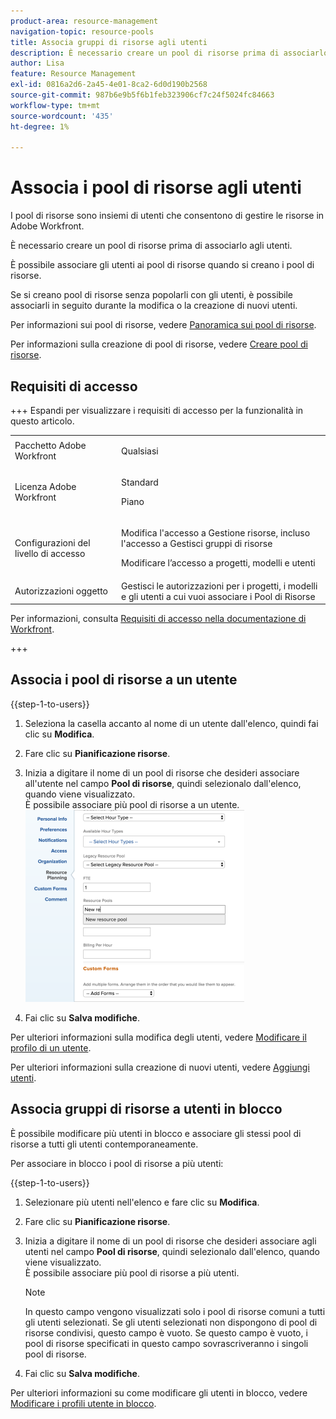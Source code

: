 ```yaml
---
product-area: resource-management
navigation-topic: resource-pools
title: Associa gruppi di risorse agli utenti
description: È necessario creare un pool di risorse prima di associarlo agli utenti. È possibile associare gli utenti ai pool di risorse quando si creano i pool di risorse.
author: Lisa
feature: Resource Management
exl-id: 0816a2d6-2a45-4e01-8ca2-6d0d190b2568
source-git-commit: 987b6e9b5f6b1feb323906cf7c24f5024fc84663
workflow-type: tm+mt
source-wordcount: '435'
ht-degree: 1%

---
```


# Associa i pool di risorse agli utenti

<!--
<p data-mc-conditions="QuicksilverOrClassic.Draft mode">(NOTE: The info about how to add resource pools to users, are duplicated from the articles listed in those sections (Creating Users, etc). I decided to keep the steps here because those articles are too long to rummage through for updating just this one field.)</p>
-->

I pool di risorse sono insiemi di utenti che consentono di gestire le risorse in Adobe Workfront.

È necessario creare un pool di risorse prima di associarlo agli utenti.

È possibile associare gli utenti ai pool di risorse quando si creano i pool di risorse.

Se si creano pool di risorse senza popolarli con gli utenti, è possibile associarli in seguito durante la modifica o la creazione di nuovi utenti.

Per informazioni sui pool di risorse, vedere [Panoramica sui pool di risorse](../../../resource-mgmt/resource-planning/resource-pools/work-with-resource-pools.md).

Per informazioni sulla creazione di pool di risorse, vedere [Creare pool di risorse](../../../resource-mgmt/resource-planning/resource-pools/create-resource-pools.md).

## Requisiti di accesso

+++ Espandi per visualizzare i requisiti di accesso per la funzionalità in questo articolo.

<table style="table-layout:auto"> 
 <col> 
 <col> 
 <tbody> 
  <tr> 
   <td>Pacchetto Adobe Workfront</td> 
   <td><p>Qualsiasi</p></td> 
  </tr> 
  <tr> 
   <td>Licenza Adobe Workfront</td> 
   <td><p>Standard</p>
   <p>Piano</p></td>
  </tr> 
  <tr> 
   <td>Configurazioni del livello di accesso</td> 
   <td> <p>Modifica l'accesso a Gestione risorse, incluso l'accesso a Gestisci gruppi di risorse</p> <p>Modificare l’accesso a progetti, modelli e utenti</p></td> 
  </tr> 
  <tr> 
   <td>Autorizzazioni oggetto</td> 
   <td>Gestisci le autorizzazioni per i progetti, i modelli e gli utenti a cui vuoi associare i Pool di Risorse</td> 
  </tr> 
 </tbody> 
</table>

Per informazioni, consulta [Requisiti di accesso nella documentazione di Workfront](/help/quicksilver/administration-and-setup/add-users/access-levels-and-object-permissions/access-level-requirements-in-documentation.md).

+++

## Associa i pool di risorse a un utente

{{step-1-to-users}}

1. Seleziona la casella accanto al nome di un utente dall&#39;elenco, quindi fai clic su **Modifica**.
1. Fare clic su **Pianificazione risorse**.
1. Inizia a digitare il nome di un pool di risorse che desideri associare all&#39;utente nel campo **Pool di risorse**, quindi selezionalo dall&#39;elenco, quando viene visualizzato.\
   È possibile associare più pool di risorse a un utente.\
   ![aggiungi_pool_risorse_a_utente.png](assets/add-resource-pool-to-user-350x307.png)

1. Fai clic su **Salva modifiche**.

Per ulteriori informazioni sulla modifica degli utenti, vedere [Modificare il profilo di un utente](../../../administration-and-setup/add-users/create-and-manage-users/edit-a-users-profile.md).

Per ulteriori informazioni sulla creazione di nuovi utenti, vedere [Aggiungi utenti](../../../administration-and-setup/add-users/create-and-manage-users/add-users.md).

## Associa gruppi di risorse a utenti in blocco

È possibile modificare più utenti in blocco e associare gli stessi pool di risorse a tutti gli utenti contemporaneamente.

Per associare in blocco i pool di risorse a più utenti:

{{step-1-to-users}}

1. Selezionare più utenti nell&#39;elenco e fare clic su **Modifica**.
1. Fare clic su **Pianificazione risorse**.
1. Inizia a digitare il nome di un pool di risorse che desideri associare agli utenti nel campo **Pool di risorse**, quindi selezionalo dall&#39;elenco, quando viene visualizzato.\
   È possibile associare più pool di risorse a più utenti.

   >[!NOTE]
   >
   >In questo campo vengono visualizzati solo i pool di risorse comuni a tutti gli utenti selezionati. Se gli utenti selezionati non dispongono di pool di risorse condivisi, questo campo è vuoto. Se questo campo è vuoto, i pool di risorse specificati in questo campo sovrascriveranno i singoli pool di risorse.

1. Fai clic su **Salva modifiche**.

Per ulteriori informazioni su come modificare gli utenti in blocco, vedere [Modificare i profili utente in blocco](../../../administration-and-setup/add-users/create-and-manage-users/edit-user-profiles-in-bulk.md).
